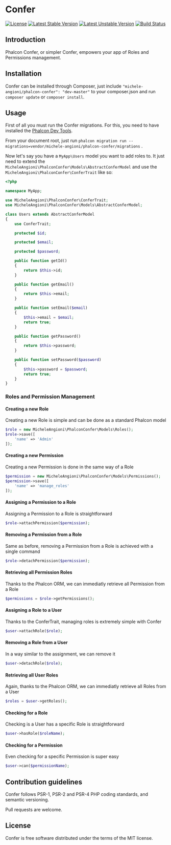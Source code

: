 # Confer

[![License](https://poser.pugx.org/michele-angioni/phalcon-confer/license)](https://packagist.org/packages/michele-angioni/phalcon-confer)
[![Latest Stable Version](https://poser.pugx.org/michele-angioni/phalcon-confer/v/stable)](https://packagist.org/packages/michele-angioni/phalcon-confer)
[![Latest Unstable Version](https://poser.pugx.org/michele-angioni/phalcon-confer/v/unstable)](https://packagist.org/packages/michele-angioni/phalcon-confer)
[![Build Status](https://travis-ci.org/micheleangioni/phalcon-confer.svg)](https://travis-ci.org/micheleangioni/phalcon-confer)

## Introduction

Phalcon Confer, or simpler Confer, empowers your app of Roles and Permissions management.   

## Installation
 
Confer can be installed through Composer, just include `"michele-angioni/phalcon-confer": "dev-master"` to your composer.json and run `composer update` or `composer install`.

## Usage

First of all you must run the Confer migrations. 
For this, you need to have installed the [Phalcon Dev Tools](https://github.com/phalcon/phalcon-devtools).

From your document root, just run `phalcon migration run --migrations=vendor/michele-angioni/phalcon-confer/migrations` .

Now let's say you have a `MyApp\Users` model you want to add roles to. 
It just need to extend the `MicheleAngioni\PhalconConfer\Models\AbstractConferModel` and use the `MicheleAngioni\PhalconConfer\ConferTrait` like so:

```php
<?php

namespace MyApp;

use MicheleAngioni\PhalconConfer\ConferTrait;
use MicheleAngioni\PhalconConfer\Models\AbstractConferModel;

class Users extends AbstractConferModel
{
    use ConferTrait;

    protected $id;

    protected $email;

    protected $password;

    public function getId()
    {
        return $this->id;
    }

    public function getEmail()
    {
        return $this->email;
    }

    public function setEmail($email)
    {
        $this->email = $email;
        return true;
    }

    public function getPassword()
    {
        return $this->password;
    }

    public function setPassword($password)
    {
        $this->password = $password;
        return true;
    }
}
```

### Roles and Permission Management    
    
#### Creating a new Role

Creating a new Role is simple and can be done as a standard Phalcon model

```php
$role = new MicheleAngioni\PhalconConfer\Models\Roles();
$role->save([
    'name' => 'Admin'
]);
```
    
#### Creating a new Permission

Creating a new Permission is done in the same way of a Role

```php
$permission = new MicheleAngioni\PhalconConfer\Models\Permissions();
$permission->save([
    'name' => 'manage_roles'
]);
```
    
#### Assigning a Permission to a Role

Assigning a Permission to a Role is straightforward

```php
$role->attachPermission($permission);
```

#### Removing a Permission from a Role

Same as before, removing a Permission from a Role is achieved with a single command

```php
$role->detachPermission($permission);
```

#### Retrieving all Permission Roles

Thanks to the Phalcon ORM, we can immediatly retrieve all Permission from a Role

```php
$permissions = $role->getPermissions();
```

#### Assigning a Role to a User

Thanks to the ConferTrait, managing roles is extremely simple with Confer

```php
$user->attachRole($role);
```

#### Removing a Role from a User

In a way similar to the assignment, we can remove it

```php
$user->detachRole($role);
```

#### Retrieving all User Roles

Again, thanks to the Phalcon ORM, we can immediatly retrieve all Roles from a User

```php
$roles = $user->getRoles();
```

#### Checking for a Role

Checking is a User has a specific Role is straightforward

```php
$user->hasRole($roleName);
```

#### Checking for a Permission

Even checking for a specific Permission is super easy

```php
$user->can($permissionName);
```

## Contribution guidelines

Confer follows PSR-1, PSR-2 and PSR-4 PHP coding standards, and semantic versioning.

Pull requests are welcome.

## License

Confer is free software distributed under the terms of the MIT license.
    